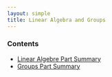 ```yaml
---
layout: simple
title: Linear Algebra and Groups
---
```


### Contents


- [Linear Algebre Part Summary](/study/year_1/Linear_Algebra_and_Groups/Linear_Algebra_Summary)
- [Groups Part Summary](/study/year_1/Linear_Algebra_and_Groups/Groups_Summary)